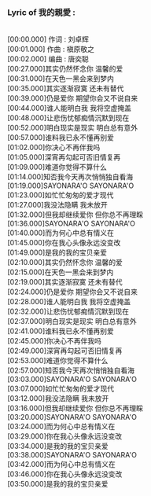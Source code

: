 <h3>Lyric of 我的親愛 :</h3><p><br>[00:00.000] 作词 : 刘卓辉
<br>[00:01.000] 作曲 : 槇原敬之
<br>[00:02.000] 编曲 : 唐奕聪
<br>[00:27.000]其实仍然怀念你  温馨的爱
<br>[00:31.000]在天色一黑会来到梦内
<br>[00:35.000]其实逐渐寂寞  还未有替代
<br>[00:39.000]仍是爱你  期望你会又不说自来
<br>[00:44.000]谁人能明白我  我将空虚掩盖
<br>[00:48.000]让悲伤忧郁痴情沉默到现在
<br>[00:52.000]明白现实是现实  明白总有意外
<br>[00:57.000]谁料我已永不懂再别爱
<br>[01:02.000]你决心不再伴我吗
<br>[01:05.000]深宵再勾起可否旧情复再
<br>[01:09.000]难道你觉得不算什么
<br>[01:14.000]知否我今天再次悄悄独自看海
<br>[01:19.000]SAYONARA'O SAYONARA'O
<br>[01:23.000]如忙忙匆匆的爱才现代
<br>[01:27.000]我没法隐瞒  我未放开
<br>[01:32.000]但我却继续爱你 但你总不再理睬
<br>[01:36.000]SAYONARA'O SAYONARA'O
<br>[01:40.000]而为何心中总有情义在
<br>[01:45.000]你在我心头像永远没变改
<br>[01:49.000]是我的我的宝贝亲爱
<br>[02:10.000]其实仍然怀念你  温馨的爱
<br>[02:15.000]在天色一黑会来到梦内
<br>[02:19.000]其实逐渐寂寞  还未有替代
<br>[02:24.000]仍是爱你  期望你会又不说自来
<br>[02:28.000]谁人能明白我  我将空虚掩盖
<br>[02:32.000]让悲伤忧郁痴情沉默到现在
<br>[02:37.000]明白现实是现实  明白总有意外
<br>[02:41.000]谁料我已永不懂再别爱
<br>[02:45.000]你决心不再伴我吗
<br>[02:49.000]深宵再勾起可否旧情复再
<br>[02:53.000]难道你觉得不算什么
<br>[02:57.000]知否我今天再次悄悄独自看海
<br>[03:03.000]SAYONARA'O SAYONARA'O
<br>[03:07.000]如忙忙匆匆的爱才现代
<br>[03:12.000]我没法隐瞒  我未放开
<br>[03:16.000]但我却继续爱你 但你总不再理睬
<br>[03:20.000]SAYONARA'O SAYONARA'O
<br>[03:24.000]而为何心中总有情义在
<br>[03:29.000]你在我心头像永远没变改
<br>[03:34.000]是我的我的宝贝亲爱
<br>[03:38.000]SAYONARA'O SAYONARA'O
<br>[03:42.000]而为何心中总有情义在
<br>[03:46.000]你在我心头像永远没变改
<br>[03:50.000]是我的我的宝贝亲爱
</p>